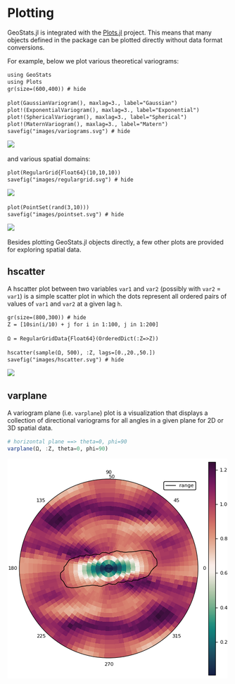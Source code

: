 # Plotting

GeoStats.jl is integrated with the [Plots.jl](https://github.com/JuliaPlots/Plots.jl)
project. This means that many objects defined in the package can be plotted directly
without data format conversions.

For example, below we plot various theoretical variograms:

```@example plots
using GeoStats
using Plots
gr(size=(600,400)) # hide

plot(GaussianVariogram(), maxlag=3., label="Gaussian")
plot!(ExponentialVariogram(), maxlag=3., label="Exponential")
plot!(SphericalVariogram(), maxlag=3., label="Spherical")
plot!(MaternVariogram(), maxlag=3., label="Matern")
savefig("images/variograms.svg") # hide
```
![](images/variograms.svg)

and various spatial domains:

```@example plots
plot(RegularGrid{Float64}(10,10,10))
savefig("images/regulargrid.svg") # hide
```
![](images/regulargrid.svg)

```@example plots
plot(PointSet(rand(3,10)))
savefig("images/pointset.svg") # hide
```
![](images/pointset.svg)

Besides plotting GeoStats.jl objects directly, a few other plots are provided for
exploring spatial data.

## hscatter

A hscatter plot between two variables `var1` and `var2` (possibly with `var2` =
`var1`) is a simple scatter plot in which the dots represent all ordered pairs of
values of `var1` and `var2` at a given lag `h`.

```@example plots
gr(size=(800,300)) # hide
Z = [10sin(i/10) + j for i in 1:100, j in 1:200]

Ω = RegularGridData{Float64}(OrderedDict(:Z=>Z))

hscatter(sample(Ω, 500), :Z, lags=[0.,20.,50.])
savefig("images/hscatter.svg") # hide
```
![](images/hscatter.svg)

## varplane

A variogram plane (i.e. `varplane`) plot is a visualization that displays a collection of directional
variograms for all angles in a given plane for 2D or 3D spatial data.

```julia
# horizontal plane ==> theta=0, phi=90
varplane(Ω, :Z, theta=0, phi=90)
```
![](images/VarPlane.png)
